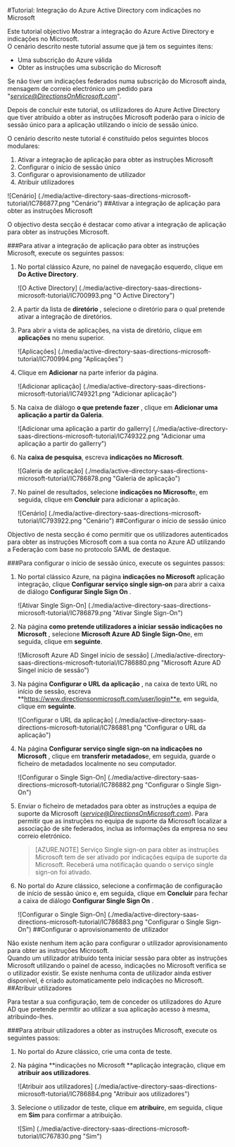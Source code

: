 <properties 
    pageTitle="Tutorial: Integração do Azure Active Directory com indicações no Microsoft | Microsoft Azure" 
    description="Saiba como utilizar indicações no Microsoft com o Azure Active Directory para permitir o início de sessão único, aprovisionamento automatizado e mais!" 
    services="active-directory" 
    authors="jeevansd"  
    documentationCenter="na" 
    manager="femila"/>
<tags 
    ms.service="active-directory" 
    ms.devlang="na" 
    ms.topic="article" 
    ms.tgt_pltfrm="na" 
    ms.workload="identity" 
    ms.date="09/29/2016" 
    ms.author="jeedes" />

#<a name="tutorial-azure-active-directory-integration-with-directions-on-microsoft"></a>Tutorial: Integração do Azure Active Directory com indicações no Microsoft

Este tutorial objectivo Mostrar a integração do Azure Active Directory e indicações no Microsoft.  
O cenário descrito neste tutorial assume que já tem os seguintes itens:

-   Uma subscrição do Azure válida
-   Obter as instruções uma subscrição do Microsoft

Se não tiver um indicações federados numa subscrição do Microsoft ainda, mensagem de correio electrónico um pedido para "*service@DirectionsOnMicrosoft.com*".

Depois de concluir este tutorial, os utilizadores do Azure Active Directory que tiver atribuído a obter as instruções Microsoft poderão para o início de sessão único para a aplicação utilizando o início de sessão único.

O cenário descrito neste tutorial é constituído pelos seguintes blocos modulares:

1.  Ativar a integração de aplicação para obter as instruções Microsoft
2.  Configurar o início de sessão único
3.  Configurar o aprovisionamento de utilizador
4.  Atribuir utilizadores

![Cenário] (./media/active-directory-saas-directions-microsoft-tutorial/IC786877.png "Cenário")
##<a name="enabling-the-application-integration-for-directions-on-microsoft"></a>Ativar a integração de aplicação para obter as instruções Microsoft

O objectivo desta secção é destacar como ativar a integração de aplicação para obter as instruções Microsoft.

###<a name="to-enable-the-application-integration-for-directions-on-microsoft-perform-the-following-steps"></a>Para ativar a integração de aplicação para obter as instruções Microsoft, execute os seguintes passos:

1.  No portal clássico Azure, no painel de navegação esquerdo, clique em **Do Active Directory**.

    ![O Active Directory] (./media/active-directory-saas-directions-microsoft-tutorial/IC700993.png "O Active Directory")

2.  A partir da lista de **diretório** , selecione o diretório para o qual pretende ativar a integração de diretórios.

3.  Para abrir a vista de aplicações, na vista de diretório, clique em **aplicações** no menu superior.

    ![Aplicações] (./media/active-directory-saas-directions-microsoft-tutorial/IC700994.png "Aplicações")

4.  Clique em **Adicionar** na parte inferior da página.

    ![Adicionar aplicação] (./media/active-directory-saas-directions-microsoft-tutorial/IC749321.png "Adicionar aplicação")

5.  Na caixa de diálogo **o que pretende fazer** , clique em **Adicionar uma aplicação a partir da Galeria**.

    ![Adicionar uma aplicação a partir do gallerry] (./media/active-directory-saas-directions-microsoft-tutorial/IC749322.png "Adicionar uma aplicação a partir do gallerry")

6.  Na **caixa de pesquisa**, escreva **indicações no Microsoft**.

    ![Galeria de aplicação] (./media/active-directory-saas-directions-microsoft-tutorial/IC786878.png "Galeria de aplicação")

7.  No painel de resultados, selecione **indicações no Microsoft**e, em seguida, clique em **Concluir** para adicionar a aplicação.

    ![Cenário] (./media/active-directory-saas-directions-microsoft-tutorial/IC793922.png "Cenário")
##<a name="configuring-single-sign-on"></a>Configurar o início de sessão único

Objectivo de nesta secção é como permitir que os utilizadores autenticados para obter as instruções Microsoft com a sua conta no Azure AD utilizando a Federação com base no protocolo SAML de destaque.

###<a name="to-configure-single-sign-on-perform-the-following-steps"></a>Para configurar o início de sessão único, execute os seguintes passos:

1.  No portal clássico Azure, na página **indicações no Microsoft** aplicação integração, clique **Configurar serviço single sign-on** para abrir a caixa de diálogo **Configurar Single Sign On** .

    ![Ativar Single Sign-On] (./media/active-directory-saas-directions-microsoft-tutorial/IC786879.png "Ativar Single Sign-On")

2.  Na página **como pretende utilizadores a iniciar sessão indicações no Microsoft** , selecione **Microsoft Azure AD Single Sign-On**e, em seguida, clique em **seguinte**.

    ![Microsoft Azure AD Singel início de sessão] (./media/active-directory-saas-directions-microsoft-tutorial/IC786880.png "Microsoft Azure AD Singel início de sessão")

3.  Na página **Configurar o URL da aplicação** , na caixa de texto URL no início de sessão, escreva **https://www.directionsonmicrosoft.com/user/login**e, em seguida, clique em **seguinte**.

    ![Configurar o URL da aplicação] (./media/active-directory-saas-directions-microsoft-tutorial/IC786881.png "Configurar o URL da aplicação")

4.  Na página **Configurar serviço single sign-on na indicações no Microsoft** , clique em **transferir metadados**e, em seguida, guarde o ficheiro de metadados localmente no seu computador.

    ![Configurar o Single Sign-On] (./media/active-directory-saas-directions-microsoft-tutorial/IC786882.png "Configurar o Single Sign-On")

5.  Enviar o ficheiro de metadados para obter as instruções a equipa de suporte da Microsoft (*service@DirectionsOnMicrosoft.com*). Para permitir que as instruções no equipa de suporte da Microsoft localizar a associação de site federados, inclua as informações da empresa no seu correio eletrónico.

    >[AZURE.NOTE] Serviço Single sign-on para obter as instruções Microsoft tem de ser ativado por indicações equipa de suporte da Microsoft.
Receberá uma notificação quando o serviço single sign-on foi ativado.

6.  No portal do Azure clássico, selecione a confirmação de configuração de início de sessão único e, em seguida, clique em **Concluir** para fechar a caixa de diálogo **Configurar Single Sign On** .

    ![Configurar o Single Sign-On] (./media/active-directory-saas-directions-microsoft-tutorial/IC786883.png "Configurar o Single Sign-On")
##<a name="configuring-user-provisioning"></a>Configurar o aprovisionamento de utilizador

Não existe nenhum item ação para configurar o utilizador aprovisionamento para obter as instruções Microsoft.  
Quando um utilizador atribuído tenta iniciar sessão para obter as instruções Microsoft utilizando o painel de acesso, indicações no Microsoft verifica se o utilizador existir. Se existe nenhuma conta de utilizador ainda estiver disponível, é criado automaticamente pelo indicações no Microsoft.
##<a name="assigning-users"></a>Atribuir utilizadores

Para testar a sua configuração, tem de conceder os utilizadores do Azure AD que pretende permitir ao utilizar a sua aplicação acesso à mesma, atribuindo-lhes.

###<a name="to-assign-users-to-directions-on-microsoft-perform-the-following-steps"></a>Para atribuir utilizadores a obter as instruções Microsoft, execute os seguintes passos:

1.  No portal do Azure clássico, crie uma conta de teste.

2.  Na página **indicações no Microsoft **aplicação integração, clique em **atribuir aos utilizadores**.

    ![Atribuir aos utilizadores] (./media/active-directory-saas-directions-microsoft-tutorial/IC786884.png "Atribuir aos utilizadores")

3.  Selecione o utilizador de teste, clique em **atribuir**e, em seguida, clique em **Sim** para confirmar a atribuição.

    ![Sim] (./media/active-directory-saas-directions-microsoft-tutorial/IC767830.png "Sim")
